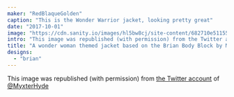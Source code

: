 ```yaml
---
maker: "RedBlaqueGolden"
caption: "This is the Wonder Warrior jacket, looking pretty great"
date: "2017-10-01"
image: "https://cdn.sanity.io/images/hl5bw8cj/site-content/682710e51155b4fa6ee19d98322aa6d9c7f9fc40-2320x1656.jpg"
intro: "This image was republished (with permission) from the Twitter account of @MyxterHyde"
title: "A wonder woman themed jacket based on the Brian Body Block by Myxter Hyde"
designs:
  - "brian"
---
```



This image was republished (with permission) from [the Twitter account](https://twitter.com/MyxterHyde/status/914274197345570816) of [@MyxterHyde](https://twitter.com/MyxterHyde)

